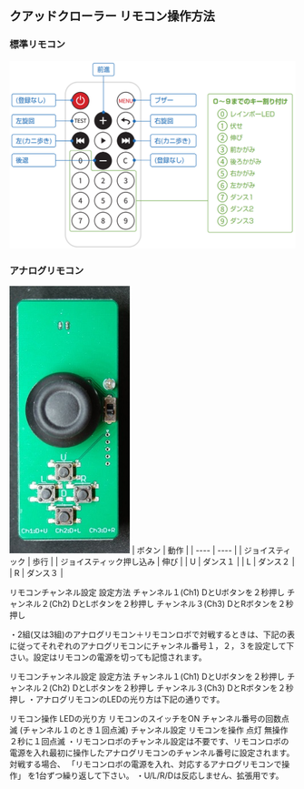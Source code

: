## クアッドクローラー リモコン操作方法
### 標準リモコン
![remote](docs/images/remote.png) 

### アナログリモコン
![remoteA](docs/images/remoteA.JPG) 
| ボタン |  動作  |
| ---- | ---- |
| ジョイスティック | 歩行 |
| ジョイスティック押し込み | 伸び |
| U | ダンス１ |
| L | ダンス２ |
| R | ダンス３ |

リモコンチャンネル設定	設定方法
チャンネル１(Ch1)	DとUボタンを２秒押し
チャンネル２(Ch2)	DとLボタンを２秒押し
チャンネル３(Ch3)	DとRボタンを２秒押し


・2組(又は3組)のアナログリモコン＋リモコンロボで対戦するときは、下記の表に従ってそれぞれのアナログリモコンにチャンネル番号１，２，３を設定して下さい。設定はリモコンの電源を切っても記憶されます。

リモコンチャンネル設定	設定方法
チャンネル１(Ch1)	DとUボタンを２秒押し
チャンネル２(Ch2)	DとLボタンを２秒押し
チャンネル３(Ch3)	DとRボタンを２秒押し
・アナログリモコンのLEDの光り方は下記の通りです。

リモコン操作	LEDの光り方
リモコンのスイッチをON	チャンネル番号の回数点滅
(チャンネル１のとき１回点滅)
チャンネル設定
リモコンを操作	点灯
無操作	２秒に１回点滅
・リモコンロボのチャンネル設定は不要です、リモコンロボの電源を入れ最初に操作したアナログリモコンのチャンネル番号に設定されます。対戦する場合、 「リモコンロボの電源を入れ、対応するアナログリモコンで操作」 を1台ずつ繰り返して下さい。
・U/L/R/Dは反応しません、拡張用です。
